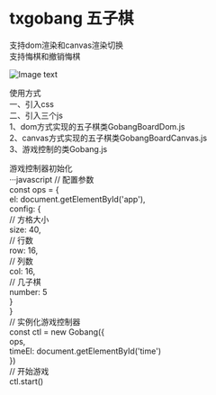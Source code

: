# txgobang  五子棋 

  支持dom渲染和canvas渲染切换  
  支持悔棋和撤销悔棋  
  
  ![Image text](https://www.isgxj.com/gobang.jpg)
  
  
  
使用方式  
  一、引入css  
  二、引入三个js  
    1、dom方式实现的五子棋类GobangBoardDom.js  
    2、canvas方式实现的五子棋类GobangBoardCanvas.js  
    3、游戏控制的类Gobang.js  
      
游戏控制器初始化  
···javascript
      // 配置参数  
      const ops = {  
        el: document.getElementById('app'),  
        config: {  
          // 方格大小  
          size: 40,  
          // 行数  
          row: 16,  
          // 列数  
          col: 16,  
          // 几子棋  
          number: 5  
        }  
      }  
      // 实例化游戏控制器  
      const ctl = new Gobang({  
        ops,  
        timeEl: document.getElementById('time')  
      })  
      // 开始游戏  
      ctl.start()  
 ```
